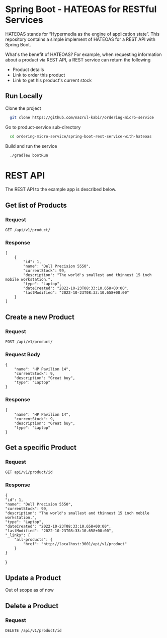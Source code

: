 # Spring Boot - HATEOAS for RESTful Services

HATEOAS stands for “Hypermedia as the engine of application state”.
This repository contains a simple implement of HATEOAS for a REST API with Spring Boot.

What's the benefit of HATEOAS?
For example, when requesting information about a product via REST API, a REST service can return the following

* Product details
* Link to order this product
* Link to get his product's current stock


## Run Locally

Clone the project

```bash
  git clone https://github.com/nazrul-kabir/ordering-micro-service
```

Go to product-service sub-directory

```bash
  cd ordering-micro-service/spring-boot-rest-service-with-hateoas
```

Build and run the service

```bash
  ./gradlew bootRun
```
# REST API

The REST API to the example app is described below.

## Get list of Products

### Request

`GET /api/v1/product/`

### Response

    [
        {
            "id": 1,
            "name": "Dell Precision 5550",
            "currentStock": 99,
            "description": "The world's smallest and thinnest 15 inch mobile workstation.",
            "type": "Laptop",
            "dateCreated": "2022-10-23T08:33:10.658+00:00",
            "lastModified": "2022-10-23T08:33:10.658+00:00"
        }
    ]


## Create a new Product

### Request

`POST /api/v1/product/`

### Request Body

    {
        "name": "HP Pavilion 14",
        "currentStock": 9,
        "description": "Great buy",
        "type": "Laptop"
    }


### Response

    {
        "name": "HP Pavilion 14",
        "currentStock": 9,
        "description": "Great buy",
        "type": "Laptop"
    }


## Get a specific Product

### Request

`GET api/v1/product/id`


### Response

    {
    "id": 1,
    "name": "Dell Precision 5550",
    "currentStock": 99,
    "description": "The world's smallest and thinnest 15 inch mobile workstation.",
    "type": "Laptop",
    "dateCreated": "2022-10-23T08:33:10.658+00:00",
    "lastModified": "2022-10-23T08:33:10.658+00:00",
    "_links": {
        "all-products": {
            "href": "http://localhost:3001/api/v1/product"
        }
    }
}

## Update a Product
Out of scope as of now

## Delete a Product

### Request

`DELETE /api/v1/product/id`
